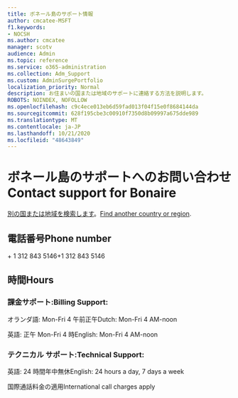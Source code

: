 ```yaml
---
title: ボネール島のサポート情報
author: cmcatee-MSFT
f1.keywords:
- NOCSH
ms.author: cmcatee
manager: scotv
audience: Admin
ms.topic: reference
ms.service: o365-administration
ms.collection: Adm_Support
ms.custom: AdminSurgePortfolio
localization_priority: Normal
description: お住まいの国または地域のサポートに連絡する方法を説明します。
ROBOTS: NOINDEX, NOFOLLOW
ms.openlocfilehash: c9c4ece013eb6d59fad013f04f15e0f8684144da
ms.sourcegitcommit: 628f195cbe3c00910f7350d8b09997a675dde989
ms.translationtype: MT
ms.contentlocale: ja-JP
ms.lasthandoff: 10/21/2020
ms.locfileid: "48643849"
---
```

# <a name="contact-support-for-bonaire"></a><span data-ttu-id="b7871-103">ボネール島のサポートへのお問い合わせ</span><span class="sxs-lookup"><span data-stu-id="b7871-103">Contact support for Bonaire</span></span>

<span data-ttu-id="b7871-104">[別の国または地域を検索します](../contact-support-for-business-products.md)。</span><span class="sxs-lookup"><span data-stu-id="b7871-104">[Find another country or region](../contact-support-for-business-products.md).</span></span>

## <a name="phone-number"></a><span data-ttu-id="b7871-105">電話番号</span><span class="sxs-lookup"><span data-stu-id="b7871-105">Phone number</span></span>
<span data-ttu-id="b7871-106">+ 1 312 843 5146</span><span class="sxs-lookup"><span data-stu-id="b7871-106">+1 312 843 5146</span></span>

## <a name="hours"></a><span data-ttu-id="b7871-107">時間</span><span class="sxs-lookup"><span data-stu-id="b7871-107">Hours</span></span>
### <a name="billing-support"></a><span data-ttu-id="b7871-108">課金サポート:</span><span class="sxs-lookup"><span data-stu-id="b7871-108">Billing Support:</span></span>

<span data-ttu-id="b7871-109">オランダ語: Mon-Fri 4 午前正午</span><span class="sxs-lookup"><span data-stu-id="b7871-109">Dutch: Mon-Fri 4 AM-noon</span></span>

<span data-ttu-id="b7871-110">英語: 正午 Mon-Fri 4 時</span><span class="sxs-lookup"><span data-stu-id="b7871-110">English: Mon-Fri 4 AM-noon</span></span>

### <a name="technical-support"></a><span data-ttu-id="b7871-111">テクニカル サポート:</span><span class="sxs-lookup"><span data-stu-id="b7871-111">Technical Support:</span></span>

<span data-ttu-id="b7871-112">英語: 24 時間年中無休</span><span class="sxs-lookup"><span data-stu-id="b7871-112">English: 24 hours a day, 7 days a week</span></span>

<span data-ttu-id="b7871-113">国際通話料金の適用</span><span class="sxs-lookup"><span data-stu-id="b7871-113">International call charges apply</span></span>
